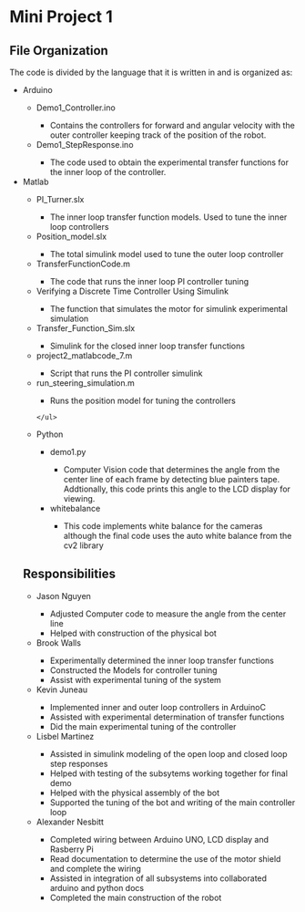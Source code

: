 
# Mini Project 1
## File Organization
The code is divided by the language that it is written in and is organized as:
<ul>
  <li>Arduino</li>
    <ul>
      <li>Demo1_Controller.ino</li>
      <ul><li>Contains the controllers for forward and angular velocity with the outer controller keeping track of the position of the robot.</li></ul>
      <li>Demo1_StepResponse.ino</li>
      <ul><li>The code used to obtain the experimental transfer functions for the inner loop of the controller.</li></ul>
    </ul>
  <li>Matlab</li>
    <ul>
        <li>PI_Turner.slx</li>
          <ul><li>The inner loop transfer function models. Used to tune the inner loop controllers</li></ul>
        <li>Position_model.slx</li>
          <ul><li>The total simulink model used to tune the outer loop controller</li></ul>
      <li>TransferFunctionCode.m</li>
          <ul><li>The code that runs the inner loop PI controller tuning</li></ul>
        <li>Verifying a Discrete Time Controller Using Simulink </li>
          <ul><li>The function that simulates the motor for simulink experimental simulation</li></ul>
        <li>Transfer_Function_Sim.slx</li>
          <ul><li>Simulink for the closed inner loop transfer functions</li></ul>
        <li>project2_matlabcode_7.m</li>
          <ul><li>Script that runs the PI controller simulink</li></ul>
        <li>run_steering_simulation.m</li>
          <ul><li>Runs the position model for tuning the controllers</li></ul>
      
    </ul>
  <li>Python</li>
    <ul>
      <li>demo1.py</li>
        <ul><li>Computer Vision code that determines the angle from the center line of each frame by detecting blue painters tape. Addtionally, this code prints this angle to the LCD display for viewing.</li></ul>
      <li>whitebalance</li>
        <ul><li>This code implements white balance for the cameras although the final code uses the auto white balance from the cv2 library</li></ul>
    </ul>
</ul>

## Responsibilities
<ul>
  <li>Jason Nguyen</li>
    <ul>
       <li>Adjusted Computer code to measure the angle from the center line</li>
       <li>Helped with construction of the physical bot</li>
    </ul>
  <li>Brook Walls</li>
    <ul>
        <li>Experimentally determined the inner loop transfer functions</li>
        <li>Constructed the Models for controller tuning</li>
      <li>Assist with experimental tuning of the system</li>
    </ul>
  <li>Kevin Juneau</li>
    <ul>
        <li>Implemented inner and outer loop controllers in ArduinoC</li>
        <li>Assisted with experimental determination of transfer functions</li>
      <li>Did the main experimental tuning of the controller</li>
    </ul>
  <li>Lisbel Martinez</li>
    <ul>
        <li>Assisted in simulink modeling of the open loop and closed loop step responses</li>
        <li>Helped with testing of the subsytems working together for final demo</li>
      <li>Helped with the physical assembly of the bot</li>
      <li>Supported the tuning of the bot and writing of the main controller loop</li>
    </ul>
  <li>Alexander Nesbitt</li>
    <ul>
      <li>Completed wiring between Arduino UNO, LCD display and Rasberry Pi</li>
      <li>Read documentation to determine the use of the motor shield and complete the wiring</li>
      <li>Assisted in integration of all subsystems into collaborated arduino and python docs</li>
      <li>Completed the main construction of the robot</li>
    </ul>
</ul>
